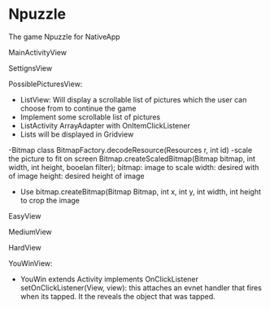 Npuzzle
=======

The game Npuzzle for NativeApp

MainActivityView


SettignsView






PossiblePicturesView:
- ListView: Will display a scrollable list of pictures which the user can choose from to continue the game
- Implement some scrollable list of pictures
- ListActivity ArrayAdapter with OnItemClickListener
- Lists will be displayed in Gridview

-Bitmap class
BitmapFactory.decodeResource(Resources r, int id)
-scale the picture to fit on screen
Bitmap.createScaledBitmap(Bitmap bitmap, int width, int height, booelan filter);
bitmap: image to scale
width: desired with of image
height: desired height of image
- Use bitmap.createBitmap(Bitmap Bitmap, int x, int y,  int width, int height to crop the image


EasyView

MediumView 

HardView 

YouWinView:
- YouWin extends Activity implements OnClickListener
setOnClickListener(View, view):
this attaches an evnet handler that fires when its tapped.
It the reveals the object that was tapped.


